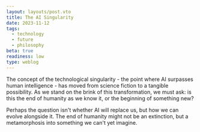 ```yaml
---
layout: layouts/post.vto
title: The AI Singularity
date: 2023-11-12
tags:
  - technology
  - future
  - philosophy
beta: true
readiness: low
type: weblog
---
```


The concept of the technological singularity - the point where AI surpasses human intelligence - has moved from science fiction to a tangible possibility. As we stand on the brink of this transformation, we must ask: is this the end of humanity as we know it, or the beginning of something new?

Perhaps the question isn't whether AI will replace us, but how we can evolve alongside it. The end of humanity might not be an extinction, but a metamorphosis into something we can't yet imagine. 